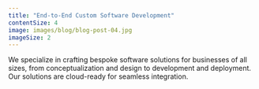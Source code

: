 ```yaml
---
title: "End-to-End Custom Software Development"
contentSize: 4
image: images/blog/blog-post-04.jpg
imageSize: 2
---
```

We specialize in crafting bespoke software solutions for businesses of all sizes, from conceptualization and design to development and deployment. Our solutions are cloud-ready for seamless integration.